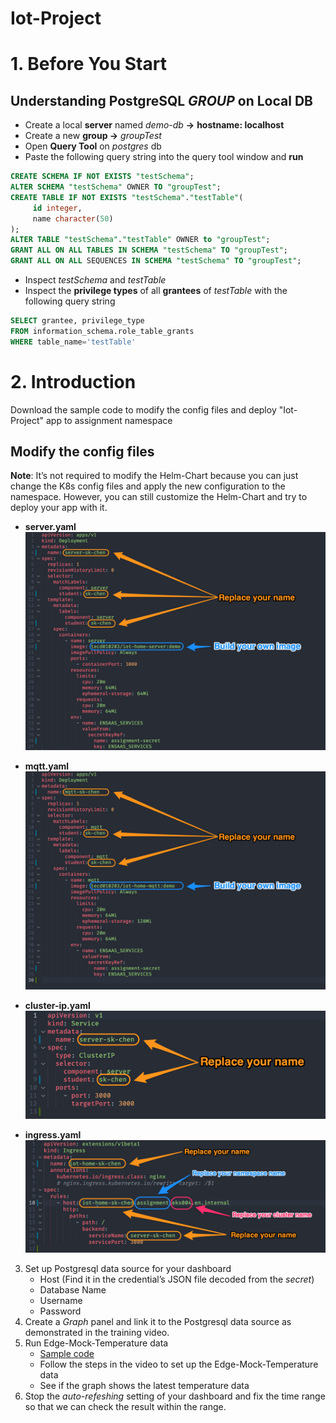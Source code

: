 # Iot-Project

# 1. Before You Start

## Understanding PostgreSQL *GROUP* on Local DB

- Create a local **server** named *demo-db* **→** **hostname: localhost**
- Create a new **group →** *groupTest*
- Open **Query Tool** on *postgres* db
- Paste the following query string into the query tool window and **run**

```sql
CREATE SCHEMA IF NOT EXISTS "testSchema";
ALTER SCHEMA "testSchema" OWNER TO "groupTest";
CREATE TABLE IF NOT EXISTS "testSchema"."testTable"(
     id integer,
     name character(50)
);
ALTER TABLE "testSchema"."testTable" OWNER to "groupTest";
GRANT ALL ON ALL TABLES IN SCHEMA "testSchema" TO "groupTest";
GRANT ALL ON ALL SEQUENCES IN SCHEMA "testSchema" TO "groupTest";
```

- Inspect *testSchema* and *testTable*
- Inspect the **privilege types** of all **grantees** of *testTable* with the following query string

```sql
SELECT grantee, privilege_type
FROM information_schema.role_table_grants
WHERE table_name='testTable'
```

# 2. Introduction
Download the sample code to modify the config files and deploy "Iot-Project" app to assignment namespace 

## Modify the config files

**Note**: It’s not required to modify the Helm-Chart because you can just change the K8s config files and apply the new configuration to the namespace. However, you can still customize the Helm-Chart and try to deploy your app with it.
   
   - **server.yaml**
    ![server](./img/server.png)
        
   - **mqtt.yaml** 
    ![mqtt](./img/mqtt.png)
        
   - **cluster-ip.yaml** 
    ![cluster](./img/cluster.png)
        
   - **ingress.yaml**      
    ![ingresshost](./img/ingresshost.png)
        

3. Set up Postgresql data source for your dashboard
    - Host (Find it in the credential’s JSON file decoded from the *secret*)
    - Database Name
    - Username
    - Password
4. Create a *Graph* panel and link it to the Postgresql data source as demonstrated in the training video.
5. Run Edge-Mock-Temperature data
    - [Sample code](https://github.com/WISE-PaaS/edge-mock-temperature)
    - Follow the steps in the video to set up the Edge-Mock-Temperature data
    - See if the graph shows the latest temperature data
6. Stop the *auto-refeshing* setting of your dashboard and fix the time range so that we can check the result within the range.
